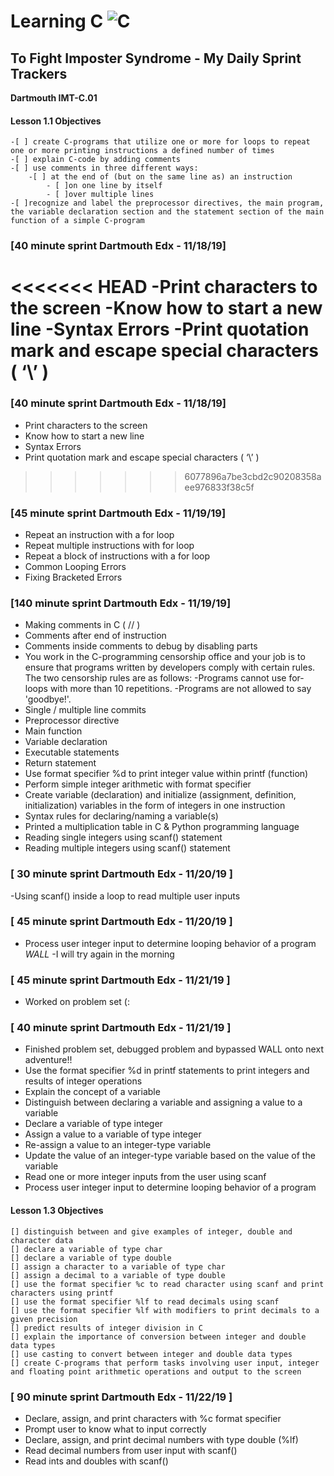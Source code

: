 ﻿# Learning C ![C](https://cdn.iconscout.com/icon/free/png-256/c-programming-569564.png)


## To Fight Imposter Syndrome - My Daily Sprint Trackers

**Dartmouth IMT-C.01**

#### Lesson 1.1 Objectives
	-[ ] create C-programs that utilize one or more for loops to repeat one or more printing instructions a defined number of times
	-[ ] explain C-code by adding comments
	-[ ] use comments in three different ways:
		-[ ] at the end of (but on the same line as) an instruction
       		- [ ]on one line by itself
       		- [ ]over multiple lines
	-[ ]recognize and label the preprocessor directives, the main program, the variable declaration section and the statement section of the main function of a simple C-program

### [40 minute sprint Dartmouth Edx - 11/18/19]
<<<<<<< HEAD
-Print characters to the screen
-Know how to start a new line
-Syntax Errors
-Print quotation mark and escape special characters ( ‘\’ )
=======

### [40 minute sprint Dartmouth Edx - 11/18/19]
- Print characters to the screen
- Know how to start a new line
- Syntax Errors
- Print quotation mark and escape special characters ( ‘\’ )

>>>>>>> 6077896a7be3cbd2c90208358aee976833f38c5f
### [45 minute sprint Dartmouth Edx - 11/19/19]
- Repeat an instruction with a for loop
- Repeat multiple instructions with for loop
- Repeat a block of instructions with a for loop
- Common Looping Errors
- Fixing Bracketed Errors

### [140 minute sprint Dartmouth Edx - 11/19/19]
- Making comments in C ( // )
- Comments after end of instruction
- Comments inside comments to debug by disabling parts 
- You work in the C-programming censorship office and your job is to ensure that programs written by developers comply with certain rules. The two censorship rules are as follows:
	-Programs cannot use for-loops with more than 10 repetitions.
	-Programs are not allowed to say 'goodbye!'.
- Single / multiple line commits
- Preprocessor directive 
- Main function
- Variable declaration
- Executable statements
- Return statement
- Use format specifier %d to print integer value within printf (function)
- Perform simple integer arithmetic with format specifier
- Create variable (declaration) and initialize (assignment, definition, initialization) variables in the form of integers in one instruction
- Syntax rules for declaring/naming a variable(s)
- Printed a multiplication table in C & Python programming language
- Reading single integers using scanf() statement
- Reading multiple integers using scanf() statement

### [ 30 minute sprint Dartmouth Edx - 11/20/19 ]
-Using scanf() inside a loop to read multiple user inputs

### [ 45 minute sprint Dartmouth Edx - 11/20/19 ]
- Process user integer input to determine looping behavior of a program *WALL* -I will try again in the morning

### [ 45 minute sprint Dartmouth Edx - 11/21/19 ]
- Worked on problem set (:
  
### [ 40 minute sprint Dartmouth Edx - 11/21/19 ]
- Finished problem set, debugged problem and bypassed WALL onto next adventure!!
- Use the format specifier %d in printf statements to print integers and results of integer operations
- Explain the concept of a variable
- Distinguish between declaring a variable and assigning a value to a variable
- Declare a variable of type integer
- Assign a value to a variable of type integer
- Re-assign a value to an integer-type variable
- Update the value of an integer-type variable based on the value of the variable
- Read one or more integer inputs from the user using scanf
- Process user integer input to determine looping behavior of a program

#### Lesson 1.3 Objectives
	[] distinguish between and give examples of integer, double and character data
	[] declare a variable of type char
	[] declare a variable of type double
	[] assign a character to a variable of type char
	[] assign a decimal to a variable of type double
	[] use the format specifier %c to read character using scanf and print characters using printf
	[] use the format specifier %lf to read decimals using scanf
	[] use the format specifier %lf with modifiers to print decimals to a given precision
	[] predict results of integer division in C
	[] explain the importance of conversion between integer and double data types
	[] use casting to convert between integer and double data types
	[] create C-programs that perform tasks involving user input, integer and floating point arithmetic operations and output to the screen

### [ 90 minute sprint Dartmouth Edx - 11/22/19 ]
- Declare, assign, and print characters with %c format specifier
- Prompt user to know what to input correctly
- Declare, assign, and print decimal numbers with type double (%lf)
- Read decimal numbers from user input with scanf()
- Read ints and doubles with scanf()
